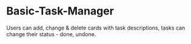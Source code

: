 # Basic-Task-Manager
Users can add, change &amp; delete cards with task descriptions, tasks can change their status - done, undone.
